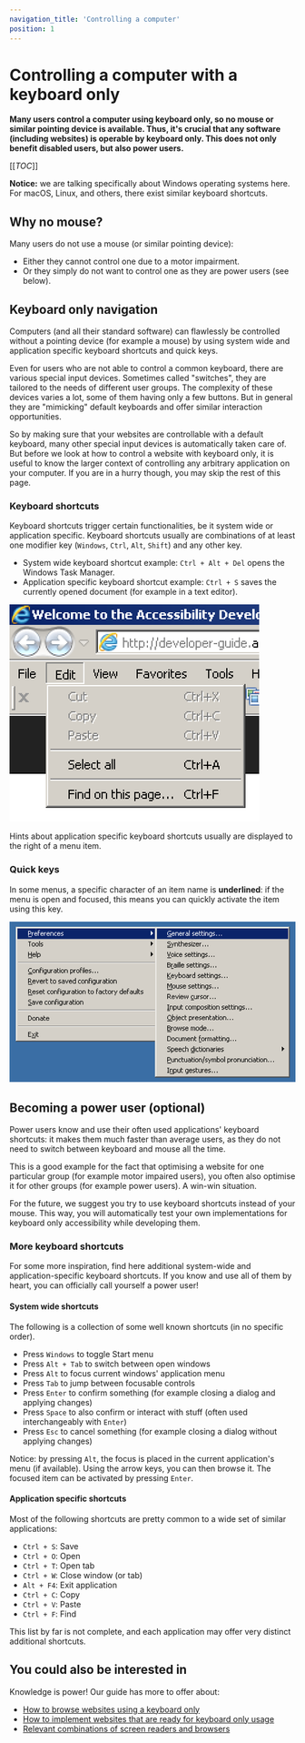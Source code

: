 ```yaml
---
navigation_title: 'Controlling a computer'
position: 1
---
```


# Controlling a computer with a keyboard only

**Many users control a computer using keyboard only, so no mouse or similar pointing device is available. Thus, it's crucial that any software (including websites) is operable by keyboard only. This does not only benefit disabled users, but also power users.**

[[_TOC_]]

**Notice:** we are talking specifically about Windows operating systems here. For macOS, Linux, and others, there exist similar keyboard shortcuts.

## Why no mouse?

Many users do not use a mouse (or similar pointing device):

- Either they cannot control one due to a motor impairment.
- Or they simply do not want to control one as they are power users (see below).

## Keyboard only navigation

Computers (and all their standard software) can flawlessly be controlled without a pointing device (for example a mouse) by using system wide and application specific keyboard shortcuts and quick keys.

Even for users who are not able to control a common keyboard, there are various special input devices. Sometimes called "switches", they are tailored to the needs of different user groups. The complexity of these devices varies a lot, some of them having only a few buttons. But in general they are "mimicking" default keyboards and offer similar interaction opportunities.

So by making sure that your websites are controllable with a default keyboard, many other special input devices is automatically taken care of. But before we look at how to control a website with keyboard only, it is useful to know the larger context of controlling any arbitrary application on your computer. If you are in a hurry though, you may skip the rest of this page.

### Keyboard shortcuts

Keyboard shortcuts trigger certain functionalities, be it system wide or application specific. Keyboard shortcuts usually are combinations of at least one modifier key (`Windows`, `Ctrl`, `Alt`, `Shift`) and any other key.

- System wide keyboard shortcut example: `Ctrl + Alt + Del` opens the Windows Task Manager.
- Application specific keyboard shortcut example: `Ctrl + S` saves the currently opened document (for example in a text editor).

![Edit menu of Internet Explorer 11](_media/edit-menu-of-internet-explorer-11.png)

Hints about application specific keyboard shortcuts usually are displayed to the right of a menu item.

### Quick keys

In some menus, a specific character of an item name is **underlined**: if the menu is open and focused, this means you can quickly activate the item using this key.

![Preferences menu of NVDA](_media/preferences-menu-of-nvda.png)

## Becoming a power user (optional)

Power users know and use their often used applications' keyboard shortcuts: it makes them much faster than average users, as they do not need to switch between keyboard and mouse all the time.

This is a good example for the fact that optimising a website for one particular group (for example motor impaired users), you often also optimise it for other groups (for example power users). A win-win situation.

For the future, we suggest you try to use keyboard shortcuts instead of your mouse. This way, you will automatically test your own implementations for keyboard only accessibility while developing them.

### More keyboard shortcuts

For some more inspiration, find here additional system-wide and application-specific keyboard shortcuts. If you know and use all of them by heart, you can officially call yourself a power user!

#### System wide shortcuts

The following is a collection of some well known shortcuts (in no specific order).

- Press `Windows` to toggle Start menu
- Press `Alt + Tab` to switch between open windows
- Press `Alt` to focus current windows' application menu
- Press `Tab` to jump between focusable controls
- Press `Enter` to confirm something (for example closing a dialog and applying changes)
- Press `Space` to also confirm or interact with stuff (often used interchangeably with `Enter`)
- Press `Esc` to cancel something (for example closing a dialog without applying changes)

Notice: by pressing `Alt`, the focus is placed in the current application's menu (if available). Using the arrow keys, you can then browse it. The focused item can be activated by pressing `Enter`.

#### Application specific shortcuts

Most of the following shortcuts are pretty common to a wide set of similar applications:

- `Ctrl + S`: Save
- `Ctrl + O`: Open
- `Ctrl + T`: Open tab
- `Ctrl + W`: Close window (or tab)
- `Alt + F4`: Exit application
- `Ctrl + C`: Copy
- `Ctrl + V`: Paste
- `Ctrl + F`: Find

This list by far is not complete, and each application may offer very distinct additional shortcuts.

## You could also be interested in

Knowledge is power! Our guide has more to offer about:

- [How to browse websites using a keyboard only](/knowledge/keyboard-only/browsing-websites/)
- [How to implement websites that are ready for keyboard only usage](/knowledge/keyboard-only/how-to-implement/)
- [Relevant combinations of screen readers and browsers](/knowledge/screen-readers/relevant-combinations/)

